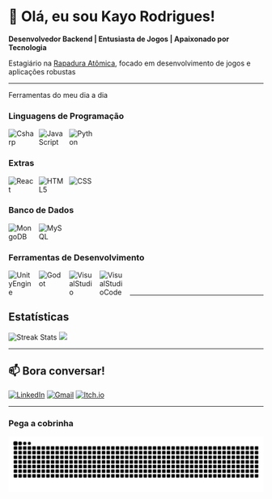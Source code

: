 # 👋 Olá, eu sou Kayo Rodrigues!

**Desenvolvedor Backend | Entusiasta de Jogos | Apaixonado por Tecnologia**

Estagiário na [Rapadura Atômica](https://github.com/rapaduraatomica), focado em desenvolvimento de jogos e aplicações robustas

---

Ferramentas do meu dia a dia

### Linguagens de Programação

<img 
align="left"
alt="Csharp"
title="Csharp"
width="50px"
style="padding-right: 10px"
src="https://cdn.jsdelivr.net/gh/devicons/devicon@latest/icons/csharp/csharp-original.svg" />

<img 
align="left"
alt="JavaScript"
title="JavaScript"
width="50px"
style="padding-right: 10px"
src="https://cdn.jsdelivr.net/gh/devicons/devicon@latest/icons/javascript/javascript-plain.svg"/>

<img 
align="left"
alt="Python"
title="Python"
width="50px"
style="padding-right: 10px"
src="https://cdn.jsdelivr.net/gh/devicons/devicon@latest/icons/python/python-original.svg"/>

<br>
<br>

### Extras

<img 
align="left"
alt="React"
title="React"
width="50px"
style="padding-right: 10px"
src="https://cdn.jsdelivr.net/gh/devicons/devicon@latest/icons/react/react-original.svg"/>

<img 
align="left"
alt="HTML5"
title="HTML5"
width="50px"
style="padding-right: 10px"
src="https://cdn.jsdelivr.net/gh/devicons/devicon@latest/icons/html5/html5-original.svg"/>        

<img 
align="left"
alt="CSS"
title="CSS"
width="50px"
style="padding-right: 10px"
src="https://cdn.jsdelivr.net/gh/devicons/devicon@latest/icons/css3/css3-original.svg"/>

<br>
<br>

### Banco de Dados
<img 
align="left"
alt="MongoDB"
title="MongoDB"
width="50px"
style="padding-right: 10px"
src="https://cdn.jsdelivr.net/gh/devicons/devicon@latest/icons/mongodb/mongodb-original.svg"/> 

<img 
align="left"
alt="MySQL"
title="MySQL"
width="50px"
style="padding-right: 10px"
src="https://cdn.jsdelivr.net/gh/devicons/devicon@latest/icons/postgresql/postgresql-original.svg"/> 

<br>
<br>

### Ferramentas de Desenvolvimento

<img 
align="left"
alt="UnityEngine"
title="UnityEngine"
width="50px"
style="padding-right: 10px"
src="https://cdn.jsdelivr.net/gh/devicons/devicon@latest/icons/unity/unity-original.svg"/> 

<img 
align="left"
alt="Godot"
title="Godot"
width="50px"
style="padding-right: 10px"
src="https://cdn.jsdelivr.net/gh/devicons/devicon@latest/icons/godot/godot-original.svg"/> 

<img 
align="left"
alt="VisualStudio"
title="VisualStudio"
width="50px"
style="padding-right: 10px"
src="https://cdn.jsdelivr.net/gh/devicons/devicon@latest/icons/visualstudio/visualstudio-original.svg"/> 

<img 
align="left"
alt="VisualStudioCode"
title="VisualStudioCode"
width="50px"
style="padding-right: 10px"
src="https://cdn.jsdelivr.net/gh/devicons/devicon@latest/icons/vscode/vscode-original.svg"/> 

<br>
<br>

---

## Estatísticas 

<div align="left">
  <img src="https://github-readme-streak-stats.herokuapp.com/?user=KayoRodrigues1235&theme=radical" alt="Streak Stats"/>
  <img height="180em" src="https://github-readme-stats.vercel.app/api/top-langs/?username=KayoRodrigues1235&layout=compact&langs_count=7&theme=radical"/>
</div>

---

## 📫 Bora conversar!

[![LinkedIn](https://img.shields.io/badge/LinkedIn-0077B5?style=for-the-badge&logo=linkedin&logoColor=white)](https://www.linkedin.com/in/kayo-rodrigues-232a7633a) [![Gmail](https://img.shields.io/badge/Gmail-D14836?style=for-the-badge&logo=gmail&logoColor=white)](mailto:@gmail.com) [![Itch.io](https://img.shields.io/badge/Itch-%23FF0B34.svg?style=for-the-badge&logo=Itch.io&logoColor=white)](https://kayoviskdev.itch.io/)

---
### Pega a cobrinha 
<picture align="center">
  <source media="(prefers-color-scheme: dark)" srcset="https://raw.githubusercontent.com/KayoRodrigues1235/KayoRodrigues1235/output/github-contribution-grid-snake-dark.svg">
  <source media="(prefers-color-scheme: light)" srcset="https://raw.githubusercontent.com/KayoRodrigues1235/KayoRodrigues1235/output/github-contribution-grid-snake-dark.svg">
  <img align="center" alt="github contribution grid snake animation" src="https://raw.githubusercontent.com/KayoRodrigues1235/KayoRodrigues1235/output/github-contribution-grid-snake.svg">
</picture>
  
